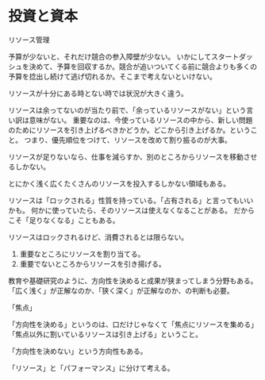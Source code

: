 # 投資と資本

リソース管理

予算が少ないと、それだけ競合の参入障壁が少ない。
いかにしてスタートダッシュを決めて、予算を回収するか。競合が追いついてくる前に競合よりも多くの予算を捻出し続けて逃げ切れるか。そこまで考えないといけない。

リソースが十分にある時とない時では状況が大きく違う。

リソースは余ってないのが当たり前で、「余っているリソースがない」という言い訳は意味がない。
重要なのは、今使っているリソースの中から、新しい問題のためにリソースを引き上げるべきかどうか。どこから引き上げるか。ということ。
つまり、優先順位をつけて、リソースを改めて割り振るのが大事。

リソースが足りないなら、仕事を減らすか、別のところからリソースを移動させるしかない。

とにかく浅く広くたくさんのリソースを投入するしかない領域もある。

リソースは「ロックされる」性質を持っている。「占有される」と言ってもいいかも。
何かに使っていたら、そのリソースは使えなくなることがある。
だからこそ「足りなくなる」こともある。

リソースはロックされるけど、消費されるとは限らない。

1. 重要なところにリソースを割り当てる。
2. 重要でないところからリソースを引き揚げる。

教育や基礎研究のように、方向性を決めると成果が狭まってしまう分野もある。
「広く浅く」が正解なのか、「狭く深く」が正解なのか、の判断も必要。

「焦点」

「方向性を決める」というのは、口だけじゃなくて「焦点にリソースを集める」「焦点以外に割いているリソースは引き上げる」ということ。

「方向性を決めない」という方向性もある。

「リソース」と「パフォーマンス」に分けて考える。
